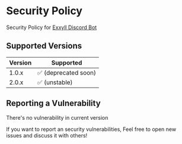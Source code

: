 # Security Policy

Security Policy for [Exxyll Discord Bot](https://top.gg/bot/848232775798226996)

## Supported Versions

| Version | Supported                            |
| ------- | ------------------------------------ |
| 1.0.x   | :white_check_mark: (deprecated soon) |
| 2.0.x   | :white_check_mark: (unstable)        |

## Reporting a Vulnerability

There's no vulnerability in current version

If you want to report an security vulnerabilities, Feel free to open new issues and discuss it with others!
